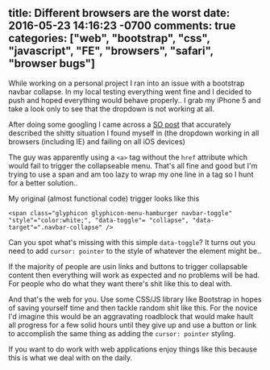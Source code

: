 title: Different browsers are the worst
date: 2016-05-23 14:16:23 -0700
comments: true
categories: ["web", "bootstrap", "css", "javascript", "FE", "browsers", "safari", "browser bugs"]
---
While working on a personal project I ran into an issue with a bootstrap navbar collapse. In my local testing everything went fine and I decided to push and hoped everything would behave properly.. I grab my iPhone 5 and take a look only to see that the dropdown is not working at all.

After doing some googling I came across a [SO post](http://stackoverflow.com/questions/20960405/bootstrap-3-dropdown-on-ipad-not-working) that accurately described the shitty situation I found myself in (the dropdown working in all browsers (including IE) and failing on all iOS devices)

The guy was apparently using a `<a>` tag without the `href` attribute which would fail to trigger the collapseable menu. That's all fine and good but I'm trying to use a span and am too lazy to wrap my one line in a tag so I hunt for a better solution..

My original (almost functional code) trigger looks like this

    <span class="glyphicon glyphicon-menu-hamburger navbar-toggle" "style"="color:white;", "data-toggle"= "collapse", "data-target"=".navbar-collapse" />

Can you spot what's missing with this simple `data-toggle`? It turns out you need to add `cursor: pointer` to the style of whatever the element might be..

If the majority of people are usin links and buttons to trigger collapsable content then everything will work as expected and no problems will be had. For people who do what they want there's shit like this to deal with.

And that's the web for you. Use some CSS/JS library like Bootstrap in hopes of saving yourself time and then tackle random shit like this. For the novice I'd imagine this would be an aggravating roadblock that would make hault all progress for a few solid hours until they give up and use a button or link to accomplish the same thing as adding the `cursor: pointer` styling.

If you want to do work with web applications enjoy things like this because this is what we deal with on the daily.

